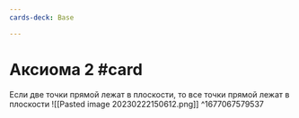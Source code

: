 ```yaml
---
cards-deck: Base

---
```


# Аксиома 2 #card 
Если две точки прямой лежат в плоскости, то все точки прямой лежат в плоскости
![[Pasted image 20230222150612.png]]
^1677067579537
